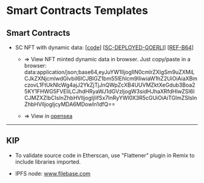 # Smart Contracts Templates

## Smart Contracts

* SC NFT with dynamic data: [[code](./contracts/Heroes.sol)] [[SC-DEPLOYED-GOERLI](https://goerli.etherscan.io/address/0x54E664957ad5e82C6EAD6649Bf76bD0b8FF34dc5)] [[REF-B64](data:application/json;base64,aHR0cHM6Ly93d3cueW91dHViZS5jb20vd2F0Y2g/dj01MkZHcFZNZXVRUQ==)]

    - => View NFT minted dynamic data in browser. Just copy/paste in a browser: data:application/json;base64,eyJuYW1lIjogIlN0cmlrZXIgSm9uZXMiLCJkZXNjcmlwdGlvbiI6ICJBIGZ1bm55IEhlcm9lIiwiaW1hZ2UiOiAiaXBmczovL1FtUkNlcWg4ajJ2YkZjTjJnQWpZcXB4UUVMZktXeGdub3Boa25KY1FHWG5FVEIiLCJhdHRyaWJ1dGVzIjogW3sidHJhaXRfdHlwZSI6ICJMZXZlbCIsInZhbHVlIjogIjIifSx7InRyYWl0X3R5cGUiOiAiTGlmZSIsInZhbHVlIjogIjcyMDA6MDowIn1dfQ==

    - => View in [opensea](https://testnets.opensea.io/assets/goerli/0x54e664957ad5e82c6ead6649bf76bd0b8ff34dc5/2)

---

## KIP

- To validate source code in Etherscan, use "Flattener" plugin in Remix to include libraries imported.

* IPFS node: www.filebase.com
